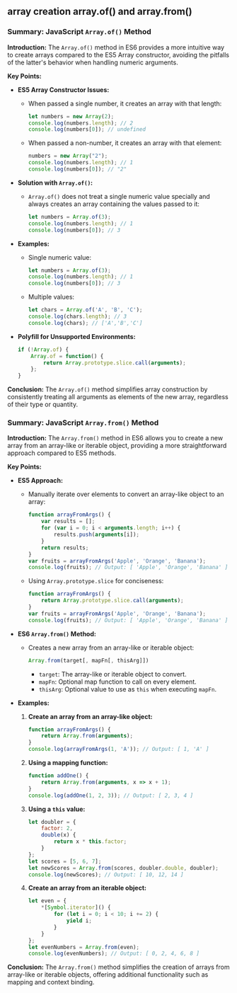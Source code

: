 ## array creation array.of() and array.from()
### Summary: JavaScript `Array.of()` Method

**Introduction:**
The `Array.of()` method in ES6 provides a more intuitive way to create arrays compared to the ES5 Array constructor, avoiding the pitfalls of the latter's behavior when handling numeric arguments.

**Key Points:**

- **ES5 Array Constructor Issues:**
  - When passed a single number, it creates an array with that length:
    ```javascript
    let numbers = new Array(2);
    console.log(numbers.length); // 2
    console.log(numbers[0]); // undefined
    ```
  - When passed a non-number, it creates an array with that element:
    ```javascript
    numbers = new Array("2");
    console.log(numbers.length); // 1
    console.log(numbers[0]); // "2"
    ```

- **Solution with `Array.of()`:**
  - `Array.of()` does not treat a single numeric value specially and always creates an array containing the values passed to it:
    ```javascript
    let numbers = Array.of(3);
    console.log(numbers.length); // 1
    console.log(numbers[0]); // 3
    ```

- **Examples:**
  - Single numeric value:
    ```javascript
    let numbers = Array.of(3);
    console.log(numbers.length); // 1
    console.log(numbers[0]); // 3
    ```
  - Multiple values:
    ```javascript
    let chars = Array.of('A', 'B', 'C');
    console.log(chars.length); // 3
    console.log(chars); // ['A','B','C']
    ```

- **Polyfill for Unsupported Environments:**
  ```javascript
  if (!Array.of) {
      Array.of = function() {
          return Array.prototype.slice.call(arguments);
      };
  }
  ```

**Conclusion:**
The `Array.of()` method simplifies array construction by consistently treating all arguments as elements of the new array, regardless of their type or quantity.


### Summary: JavaScript `Array.from()` Method

**Introduction:**
The `Array.from()` method in ES6 allows you to create a new array from an array-like or iterable object, providing a more straightforward approach compared to ES5 methods.

**Key Points:**

- **ES5 Approach:**
  - Manually iterate over elements to convert an array-like object to an array:
    ```javascript
    function arrayFromArgs() {
        var results = [];
        for (var i = 0; i < arguments.length; i++) {
            results.push(arguments[i]);
        }
        return results;
    }
    var fruits = arrayFromArgs('Apple', 'Orange', 'Banana');
    console.log(fruits); // Output: [ 'Apple', 'Orange', 'Banana' ]
    ```

  - Using `Array.prototype.slice` for conciseness:
    ```javascript
    function arrayFromArgs() {
        return Array.prototype.slice.call(arguments);
    }
    var fruits = arrayFromArgs('Apple', 'Orange', 'Banana');
    console.log(fruits); // Output: [ 'Apple', 'Orange', 'Banana' ]
    ```

- **ES6 `Array.from()` Method:**
  - Creates a new array from an array-like or iterable object:
    ```javascript
    Array.from(target[, mapFn[, thisArg]])
    ```
    - `target`: The array-like or iterable object to convert.
    - `mapFn`: Optional map function to call on every element.
    - `thisArg`: Optional value to use as `this` when executing `mapFn`.

- **Examples:**

  1. **Create an array from an array-like object:**
     ```javascript
     function arrayFromArgs() {
         return Array.from(arguments);
     }
     console.log(arrayFromArgs(1, 'A')); // Output: [ 1, 'A' ]
     ```

  2. **Using a mapping function:**
     ```javascript
     function addOne() {
         return Array.from(arguments, x => x + 1);
     }
     console.log(addOne(1, 2, 3)); // Output: [ 2, 3, 4 ]
     ```

  3. **Using a `this` value:**
     ```javascript
     let doubler = {
         factor: 2,
         double(x) {
             return x * this.factor;
         }
     };
     let scores = [5, 6, 7];
     let newScores = Array.from(scores, doubler.double, doubler);
     console.log(newScores); // Output: [ 10, 12, 14 ]
     ```

  4. **Create an array from an iterable object:**
     ```javascript
     let even = {
         *[Symbol.iterator]() {
             for (let i = 0; i < 10; i += 2) {
                 yield i;
             }
         }
     };
     let evenNumbers = Array.from(even);
     console.log(evenNumbers); // Output: [ 0, 2, 4, 6, 8 ]
     ```

**Conclusion:**
The `Array.from()` method simplifies the creation of arrays from array-like or iterable objects, offering additional functionality such as mapping and context binding.